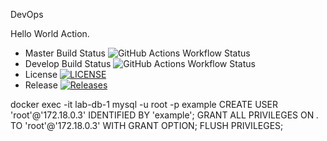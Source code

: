 DevOps

Hello World Action.

- Master Build Status ![GitHub Actions Workflow Status](https://img.shields.io/github/actions/workflow/status/Daniel109012/lab/main.yml?branch=master&style=flat-square)
- Develop Build Status ![GitHub Actions Workflow Status](https://img.shields.io/github/actions/workflow/status/Daniel109012/lab/main.yml?branch=develop&style=flat-square)
- License [![LICENSE](https://img.shields.io/github/license/Daniel109012/lab.svg?style=flat-square)](https://github.com/Daniel109012/lab/blob/master/LICENSE)
- Release [![Releases](https://img.shields.io/github/release/Daniel109012/lab/all.svg?style=flat-square)](https://github.com/Daniel109012/lab/releases)

docker exec -it lab-db-1 mysql -u root -p example
CREATE USER 'root'@'172.18.0.3' IDENTIFIED BY 'example';
GRANT ALL PRIVILEGES ON *.* TO 'root'@'172.18.0.3' WITH GRANT OPTION;
FLUSH PRIVILEGES;

